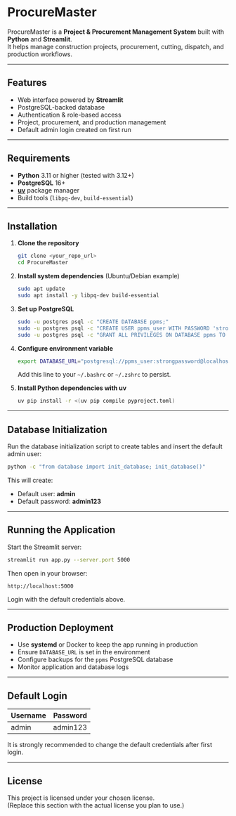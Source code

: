 # ProcureMaster

ProcureMaster is a **Project & Procurement Management System** built with **Python** and **Streamlit**.  
It helps manage construction projects, procurement, cutting, dispatch, and production workflows.

---

## Features
- Web interface powered by **Streamlit**
- PostgreSQL-backed database
- Authentication & role-based access
- Project, procurement, and production management
- Default admin login created on first run

---

## Requirements
- **Python** 3.11 or higher (tested with 3.12+)
- **PostgreSQL** 16+
- **[uv](https://github.com/astral-sh/uv)** package manager
- Build tools (`libpq-dev`, `build-essential`)

---

## Installation

1. **Clone the repository**
   ```bash
   git clone <your_repo_url>
   cd ProcureMaster
   ```

2. **Install system dependencies** (Ubuntu/Debian example)
   ```bash
   sudo apt update
   sudo apt install -y libpq-dev build-essential
   ```

3. **Set up PostgreSQL**
   ```bash
   sudo -u postgres psql -c "CREATE DATABASE ppms;"
   sudo -u postgres psql -c "CREATE USER ppms_user WITH PASSWORD 'strongpassword';"
   sudo -u postgres psql -c "GRANT ALL PRIVILEGES ON DATABASE ppms TO ppms_user;"
   ```

4. **Configure environment variable**
   ```bash
   export DATABASE_URL="postgresql://ppms_user:strongpassword@localhost/ppms"
   ```
   Add this line to your `~/.bashrc` or `~/.zshrc` to persist.

5. **Install Python dependencies with uv**
   ```bash
   uv pip install -r <(uv pip compile pyproject.toml)
   ```

---

## Database Initialization

Run the database initialization script to create tables and insert the default admin user:

```bash
python -c "from database import init_database; init_database()"
```

This will create:
- Default user: **admin**
- Default password: **admin123**

---

## Running the Application

Start the Streamlit server:

```bash
streamlit run app.py --server.port 5000
```

Then open in your browser:

```
http://localhost:5000
```

Login with the default credentials above.

---

## Production Deployment

- Use **systemd** or Docker to keep the app running in production
- Ensure `DATABASE_URL` is set in the environment
- Configure backups for the `ppms` PostgreSQL database
- Monitor application and database logs

---

## Default Login

| Username | Password  |
|----------|-----------|
| admin    | admin123  |

It is strongly recommended to change the default credentials after first login.

---

## License

This project is licensed under your chosen license.  
(Replace this section with the actual license you plan to use.)